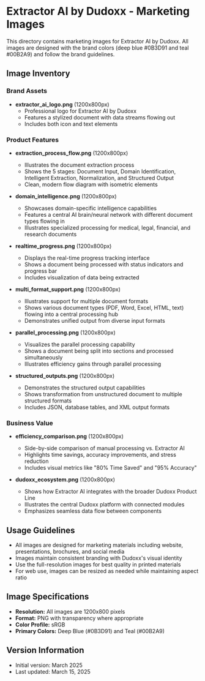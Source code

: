 # Extractor AI by Dudoxx - Marketing Images

This directory contains marketing images for Extractor AI by Dudoxx. All images are designed with the brand colors (deep blue #0B3D91 and teal #00B2A9) and follow the brand guidelines.

## Image Inventory

### Brand Assets

- **extractor_ai_logo.png** (1200x800px)
  - Professional logo for Extractor AI by Dudoxx
  - Features a stylized document with data streams flowing out
  - Includes both icon and text elements

### Product Features

- **extraction_process_flow.png** (1200x800px)
  - Illustrates the document extraction process
  - Shows the 5 stages: Document Input, Domain Identification, Intelligent Extraction, Normalization, and Structured Output
  - Clean, modern flow diagram with isometric elements

- **domain_intelligence.png** (1200x800px)
  - Showcases domain-specific intelligence capabilities
  - Features a central AI brain/neural network with different document types flowing in
  - Illustrates specialized processing for medical, legal, financial, and research documents

- **realtime_progress.png** (1200x800px)
  - Displays the real-time progress tracking interface
  - Shows a document being processed with status indicators and progress bar
  - Includes visualization of data being extracted

- **multi_format_support.png** (1200x800px)
  - Illustrates support for multiple document formats
  - Shows various document types (PDF, Word, Excel, HTML, text) flowing into a central processing hub
  - Demonstrates unified output from diverse input formats

- **parallel_processing.png** (1200x800px)
  - Visualizes the parallel processing capability
  - Shows a document being split into sections and processed simultaneously
  - Illustrates efficiency gains through parallel processing

- **structured_outputs.png** (1200x800px)
  - Demonstrates the structured output capabilities
  - Shows transformation from unstructured document to multiple structured formats
  - Includes JSON, database tables, and XML output formats

### Business Value

- **efficiency_comparison.png** (1200x800px)
  - Side-by-side comparison of manual processing vs. Extractor AI
  - Highlights time savings, accuracy improvements, and stress reduction
  - Includes visual metrics like "80% Time Saved" and "95% Accuracy"

- **dudoxx_ecosystem.png** (1200x800px)
  - Shows how Extractor AI integrates with the broader Dudoxx Product Line
  - Illustrates the central Dudoxx platform with connected modules
  - Emphasizes seamless data flow between components

## Usage Guidelines

- All images are designed for marketing materials including website, presentations, brochures, and social media
- Images maintain consistent branding with Dudoxx's visual identity
- Use the full-resolution images for best quality in printed materials
- For web use, images can be resized as needed while maintaining aspect ratio

## Image Specifications

- **Resolution:** All images are 1200x800 pixels
- **Format:** PNG with transparency where appropriate
- **Color Profile:** sRGB
- **Primary Colors:** Deep Blue (#0B3D91) and Teal (#00B2A9)

## Version Information

- Initial version: March 2025
- Last updated: March 15, 2025
